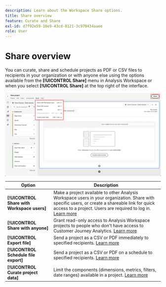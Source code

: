 ```yaml
---
description: Learn about the Workspace Share options.
title: Share overview
feature: Curate and Share
exl-id: d7f92e59-18e9-43cd-8121-3c970434aaee
role: User
---
```

# Share overview

You can curate, share and schedule projects as PDF or CSV files to recipients in your organization or with anyone else using the options available from the **[!UICONTROL Share]** menu in Analysis Workspace or when you select **[!UICONTROL Share]** at the top right of the interface.

![Share options](assets/share-options.png)

| Option|Description|
|---|---|
| **[!UICONTROL Share with Workspace users]** | Make a project available to other Analysis Workspace users in your organization. Share with specific users, or create a shareable link for quick access to a project. Users are required to log in. [Learn more](/help/analysis-workspace/curate-share/share-projects.md)|
| **[!UICONTROL Share with anyone]** |Grant read-only access to Analysis Workspace projects to people who don't have access to Customer Journey Analytics. [Learn more](/help/analysis-workspace/curate-share/share-projects.md)|
| **[!UICONTROL Export file]** |Send a project as a CSV or PDF immediately to specified recipients. [Learn more](/help/analysis-workspace/export/t-schedule-report.md)|
| **[!UICONTROL Schedule file export]** |Send a project as a CSV or PDF on a schedule to specified recipients. [Learn more](/help/analysis-workspace/export/t-schedule-report.md)|
| **[!UICONTROL Curate project data]** |Limit the components (dimensions, metrics, filters, date ranges) available in a project. [Learn more](/help/analysis-workspace/curate-share/curate.md)|
